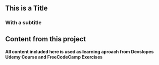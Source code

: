 ## This is a Title
### With a subtitle 

## Content from this project

#### All content included here is used as learning aproach from Devslopes Udemy Course and FreeCodeCamp Exercises
